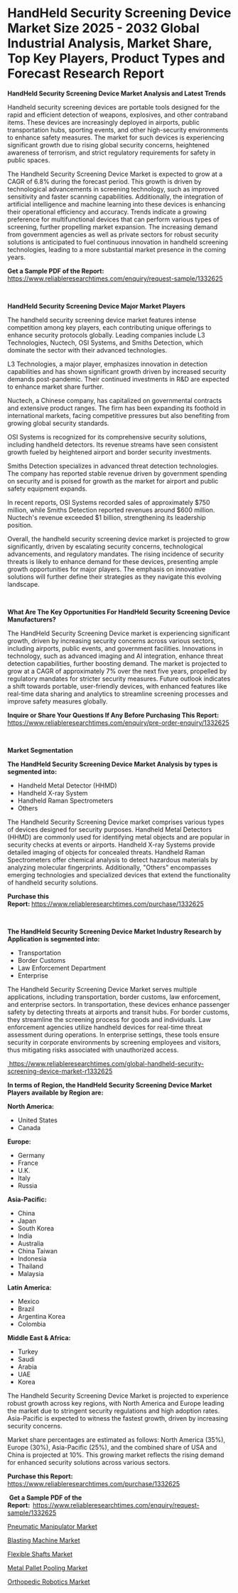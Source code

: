 <p><h1>HandHeld Security Screening Device Market Size 2025 - 2032 Global Industrial Analysis, Market Share, Top Key Players, Product Types and Forecast Research Report</h1></p><p><strong>HandHeld Security Screening Device Market Analysis and Latest Trends</strong></p>
<p><p>Handheld security screening devices are portable tools designed for the rapid and efficient detection of weapons, explosives, and other contraband items. These devices are increasingly deployed in airports, public transportation hubs, sporting events, and other high-security environments to enhance safety measures. The market for such devices is experiencing significant growth due to rising global security concerns, heightened awareness of terrorism, and strict regulatory requirements for safety in public spaces.</p><p>The Handheld Security Screening Device Market is expected to grow at a CAGR of 6.8% during the forecast period. This growth is driven by technological advancements in screening technology, such as improved sensitivity and faster scanning capabilities. Additionally, the integration of artificial intelligence and machine learning into these devices is enhancing their operational efficiency and accuracy. Trends indicate a growing preference for multifunctional devices that can perform various types of screening, further propelling market expansion. The increasing demand from government agencies as well as private sectors for robust security solutions is anticipated to fuel continuous innovation in handheld screening technologies, leading to a more substantial market presence in the coming years.</p></p>
<p><strong>Get a Sample PDF of the Report:&nbsp;</strong> <a href="https://www.reliableresearchtimes.com/enquiry/request-sample/1332625?utm_campaign=3070&utm_medium=2&utm_source=Github&utm_content=ia&utm_term=24032025&utm_id=handheld-security-screening-device">https://www.reliableresearchtimes.com/enquiry/request-sample/1332625</a></p>
<p>&nbsp;</p>
<p><strong>HandHeld Security Screening Device Major Market Players</strong></p>
<p><p>The handheld security screening device market features intense competition among key players, each contributing unique offerings to enhance security protocols globally. Leading companies include L3 Technologies, Nuctech, OSI Systems, and Smiths Detection, which dominate the sector with their advanced technologies.</p><p>L3 Technologies, a major player, emphasizes innovation in detection capabilities and has shown significant growth driven by increased security demands post-pandemic. Their continued investments in R&D are expected to enhance market share further.</p><p>Nuctech, a Chinese company, has capitalized on governmental contracts and extensive product ranges. The firm has been expanding its foothold in international markets, facing competitive pressures but also benefiting from growing global security standards.</p><p>OSI Systems is recognized for its comprehensive security solutions, including handheld detectors. Its revenue streams have seen consistent growth fueled by heightened airport and border security investments.</p><p>Smiths Detection specializes in advanced threat detection technologies. The company has reported stable revenue driven by government spending on security and is poised for growth as the market for airport and public safety equipment expands.</p><p>In recent reports, OSI Systems recorded sales of approximately $750 million, while Smiths Detection reported revenues around $600 million. Nuctech's revenue exceeded $1 billion, strengthening its leadership position.</p><p>Overall, the handheld security screening device market is projected to grow significantly, driven by escalating security concerns, technological advancements, and regulatory mandates. The rising incidence of security threats is likely to enhance demand for these devices, presenting ample growth opportunities for major players. The emphasis on innovative solutions will further define their strategies as they navigate this evolving landscape.</p></p>
<p>&nbsp;</p>
<p><strong>What Are The Key Opportunities For HandHeld Security Screening Device Manufacturers?</strong></p>
<p><p>The HandHeld Security Screening Device market is experiencing significant growth, driven by increasing security concerns across various sectors, including airports, public events, and government facilities. Innovations in technology, such as advanced imaging and AI integration, enhance threat detection capabilities, further boosting demand. The market is projected to grow at a CAGR of approximately 7% over the next five years, propelled by regulatory mandates for stricter security measures. Future outlook indicates a shift towards portable, user-friendly devices, with enhanced features like real-time data sharing and analytics to streamline screening processes and improve safety measures globally.</p></p>
<p><strong>Inquire or Share Your Questions If Any Before Purchasing This Report:</strong> <a href="https://www.reliableresearchtimes.com/enquiry/pre-order-enquiry/1332625?utm_campaign=3070&utm_medium=2&utm_source=Github&utm_content=ia&utm_term=24032025&utm_id=handheld-security-screening-device">https://www.reliableresearchtimes.com/enquiry/pre-order-enquiry/1332625</a></p>
<p>&nbsp;</p>
<p><strong>Market Segmentation</strong></p>
<p><strong>The HandHeld Security Screening Device Market Analysis by types is segmented into:</strong></p>
<p><ul><li>Handheld Metal Detector (HHMD)</li><li>Handheld X-ray System</li><li>Handheld Raman Spectrometers</li><li>Others</li></ul></p>
<p><p>The Handheld Security Screening Device market comprises various types of devices designed for security purposes. Handheld Metal Detectors (HHMD) are commonly used for identifying metal objects and are popular in security checks at events or airports. Handheld X-ray Systems provide detailed imaging of objects for concealed threats. Handheld Raman Spectrometers offer chemical analysis to detect hazardous materials by analyzing molecular fingerprints. Additionally, "Others" encompasses emerging technologies and specialized devices that extend the functionality of handheld security solutions.</p></p>
<p><strong>Purchase this Report:&nbsp;</strong><a href="https://www.reliableresearchtimes.com/purchase/1332625?utm_campaign=3070&utm_medium=2&utm_source=Github&utm_content=ia&utm_term=24032025&utm_id=handheld-security-screening-device">https://www.reliableresearchtimes.com/purchase/1332625</a></p>
<p>&nbsp;</p>
<p><strong>The HandHeld Security Screening Device Market Industry Research by Application is segmented into:</strong></p>
<p><ul><li>Transportation</li><li>Border Customs</li><li>Law Enforcement Department</li><li>Enterprise</li></ul></p>
<p><p>The Handheld Security Screening Device Market serves multiple applications, including transportation, border customs, law enforcement, and enterprise sectors. In transportation, these devices enhance passenger safety by detecting threats at airports and transit hubs. For border customs, they streamline the screening process for goods and individuals. Law enforcement agencies utilize handheld devices for real-time threat assessment during operations. In enterprise settings, these tools ensure security in corporate environments by screening employees and visitors, thus mitigating risks associated with unauthorized access.</p></p>
<p><a href="https://www.reliableresearchtimes.com/global-handheld-security-screening-device-market-r1332625?utm_campaign=3070&utm_medium=2&utm_source=Github&utm_content=ia&utm_term=24032025&utm_id=handheld-security-screening-device">&nbsp;https://www.reliableresearchtimes.com/global-handheld-security-screening-device-market-r1332625</a></p>
<p><strong>In terms of Region, the HandHeld Security Screening Device Market Players available by Region are:</strong></p>
<p>
    <p> <strong> North America: </strong>
        <ul>
            <li>United States</li>
            <li>Canada</li>
        </ul>
        </p> 
    <p> <strong> Europe: </strong>
        <ul>
            <li>Germany</li>
            <li>France</li>
            <li>U.K.</li>
            <li>Italy</li>
            <li>Russia</li>
        </ul>
        </p> 
    <p> <strong> Asia-Pacific: </strong>
        <ul>
            <li>China</li>
            <li>Japan</li>
            <li>South Korea</li>
            <li>India</li>
            <li>Australia</li>
            <li>China Taiwan</li>
            <li>Indonesia</li>
            <li>Thailand</li>
            <li>Malaysia</li>
        </ul>
        </p> 
    <p> <strong> Latin America: </strong>
        <ul>
            <li>Mexico</li>
            <li>Brazil</li>
            <li>Argentina Korea</li>
            <li>Colombia</li>
        </ul>
        </p> 
    <p> <strong> Middle East & Africa: </strong>
        <ul>
            <li>Turkey</li>
            <li>Saudi</li>
            <li>Arabia</li>
            <li>UAE</li>
            <li>Korea</li>
        </ul>
    </p>
    </p>
<p><p>The Handheld Security Screening Device Market is projected to experience robust growth across key regions, with North America and Europe leading the market due to stringent security regulations and high adoption rates. Asia-Pacific is expected to witness the fastest growth, driven by increasing security concerns. </p><p>Market share percentages are estimated as follows: North America (35%), Europe (30%), Asia-Pacific (25%), and the combined share of USA and China is projected at 10%. This growing market reflects the rising demand for enhanced security solutions across various sectors.</p></p>
<p><strong>Purchase this Report: </strong><a href="https://www.reliableresearchtimes.com/purchase/1332625?utm_campaign=3070&utm_medium=2&utm_source=Github&utm_content=ia&utm_term=24032025&utm_id=handheld-security-screening-device">https://www.reliableresearchtimes.com/purchase/1332625</a></p>
<p>&nbsp;<strong>Get a Sample PDF of the Report:&nbsp;&nbsp;</strong><a href="https://www.reliableresearchtimes.com/enquiry/request-sample/1332625?utm_campaign=3070&utm_medium=2&utm_source=Github&utm_content=ia&utm_term=24032025&utm_id=handheld-security-screening-device">https://www.reliableresearchtimes.com/enquiry/request-sample/1332625</a></p>
<p><strong></strong></p>
<p><p><a href="https://www.linkedin.com/pulse/exploring-growth-potential-pneumatic-manipulator-market-kqkge?utm_campaign=3070&utm_medium=2&utm_source=Github&utm_content=ia&utm_term=24032025&utm_id=handheld-security-screening-device">Pneumatic Manipulator Market</a></p><p><a href="https://www.linkedin.com/pulse/frameworks-advancements-blasting-machine-market-key-u1qqe?utm_campaign=3070&utm_medium=2&utm_source=Github&utm_content=ia&utm_term=24032025&utm_id=handheld-security-screening-device">Blasting Machine Market</a></p><p><a href="https://www.linkedin.com/pulse/flexible-shafts-market-analysis-2025-2032-trends-fehwe?utm_campaign=3070&utm_medium=2&utm_source=Github&utm_content=ia&utm_term=24032025&utm_id=handheld-security-screening-device">Flexible Shafts Market</a></p><p><a href="https://github.com/ivvrgibi/Market-Research-Report-List-1/blob/main/metal-pallet-pooling-market.md?utm_campaign=3070&utm_medium=2&utm_source=Github&utm_content=ia&utm_term=24032025&utm_id=handheld-security-screening-device">Metal Pallet Pooling Market</a></p><p><a href="https://www.linkedin.com/pulse/value-segmentation-share-andanalysis-orthopedic-robotics-hjdae?utm_campaign=3070&utm_medium=2&utm_source=Github&utm_content=ia&utm_term=24032025&utm_id=handheld-security-screening-device">Orthopedic Robotics Market</a></p></p>
